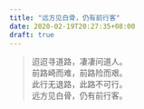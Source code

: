 ```yaml
---
title: "远方见白骨，仍有前行客"
date: 2020-02-19T20:27:35+08:00
draft: true
---
```


> 迢迢寻道路，凄凄问道人。  
> 前路崎而难，前路险而艰。     
> 此行无退路，此路不可行。  
> 远方见白骨，仍有前行客。  
